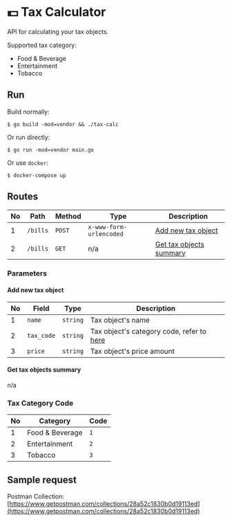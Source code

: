 # :dollar: Tax Calculator

API for calculating your tax objects.

Supported tax category:

- Food & Beverage
- Entertainment
- Tobacco

## Run

Build normally:

```
$ go build -mod=vendor && ./tax-calc
```

Or run directly:

```
$ go run -mod=vendor main.go
```

Or use `docker`:

```
$ docker-compose up
```

## Routes

| No | Path | Method | Type | Description |
| -- | ---- | ------ | ---- | ----------- |
| 1 | `/bills` | `POST` | `x-www-form-urlencoded` | [Add new tax object](#add-new-tax-object) |
| 2 | `/bills` | `GET` | n/a | [Get tax objects summary](#get-tax-objects-summary) |

### Parameters

#### Add new tax object

| No | Field | Type | Description |
| -- | ----- | ---- | ----------- |
| 1 | `name` | `string` | Tax object's name |
| 2 | `tax_code` | `string` | Tax object's category code, refer to [here](#tax-category-code) |
| 3 | `price` | `string` | Tax object's price amount |

#### Get tax objects summary

n/a

### Tax Category Code

| No | Category | Code |
| -- | -------- | ---- |
| 1 | Food & Beverage | `1` |
| 2 | Entertainment | `2` |
| 3 | Tobacco | `3` |

## Sample request

Postman Collection: [https://www.getpostman.com/collections/28a52c1830b0d19113ed](https://www.getpostman.com/collections/28a52c1830b0d19113ed)
